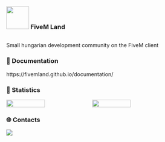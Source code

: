 <div style="display:flex;"><h3><img src="https://raw.githubusercontent.com/fivemland/fl_nametag/main/assets/logo.png" style="width:60px"> FiveM Land</h3></div>
<p style="text-align:left">
Small hungarian development community on the FiveM client</div>
</p>
<h3>🔗 Documentation</h3> 
https://fivemland.github.io/documentation/
<br>
<h3>📌 Statistics</h3>
<div style="display:flex;">
<img width="45%" src="https://github-readme-stats.vercel.app/api?username=csokihun&layout=compact&theme=merko&show_icons=true&hide_border=true"/>
<img width="45%" src="https://github-readme-stats.vercel.app/api?username=sadam376&layout=compact&theme=merko&show_icons=true&hide_border=true"/>
</div>
<h3>🌐 Contacts</h3>
<a href="https://discord.gg/Zdaqj5EM5Z"><img src="https://img.shields.io/discord/873627273738203197?style=for-the-badge&logo=discord&labelColor=7289da&logoColor=white&color=2c2f33&label=Discord"/></a>
